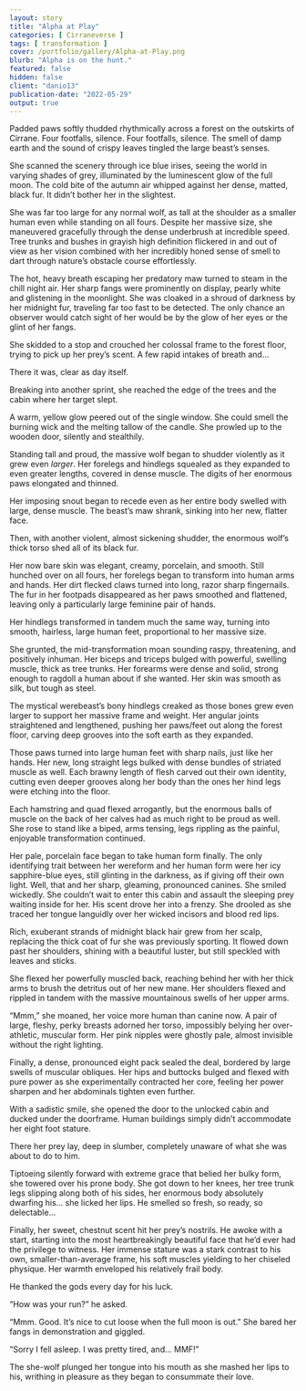 ```yaml
---
layout: story
title: "Alpha at Play"
categories: [ Cirraneverse ]
tags: [ transformation ]
cover: /portfolio/gallery/Alpha-at-Play.png
blurb: "Alpha is on the hunt."
featured: false
hidden: false
client: "danio13"
publication-date: "2022-05-29"
output: true
---
```


Padded paws softly thudded rhythmically across a forest on the outskirts of Cirrane. Four footfalls, silence. Four footfalls, silence. The smell of damp earth and the sound of crispy leaves tingled the large beast’s senses.

She scanned the scenery through ice blue irises, seeing the world in varying shades of grey, illuminated by the luminescent glow of the full moon. The cold bite of the autumn air whipped against her dense, matted, black fur. It didn’t bother her in the slightest.

She was far too large for any normal wolf, as tall at the shoulder as a smaller human even while standing on all fours. Despite her massive size, she  maneuvered gracefully through the dense underbrush at incredible speed. Tree trunks and bushes in grayish high definition flickered in and out of view as her vision combined with her incredibly honed sense of smell to dart through nature’s obstacle course effortlessly.

The hot, heavy breath escaping her predatory maw turned to steam in the chill night air. Her sharp fangs were prominently on display, pearly white and glistening in the moonlight. She was cloaked in a shroud of darkness by her midnight fur, traveling far too fast to be detected. The only chance an observer would catch sight of her would be by the glow of her eyes or the glint of her fangs.

She skidded to a stop and crouched her colossal frame to the forest floor, trying to pick up her prey’s scent. A few rapid intakes of breath and...

There it was, clear as day itself.

Breaking into another sprint, she reached the edge of the trees and the cabin where her target slept.

A warm, yellow glow peered out of the single window. She could smell the burning wick and the melting tallow of the candle. She prowled up to the wooden door, silently and stealthily.

Standing tall and proud, the massive wolf began to shudder violently as it grew even _larger_. Her forelegs and hindlegs squealed as they expanded to even greater lengths, covered in dense muscle. The digits of her enormous paws elongated and thinned.

Her imposing snout began to recede even as her entire body swelled with large, dense muscle. The beast’s maw shrank, sinking into her new, flatter face.

Then, with another violent, almost sickening shudder, the enormous wolf’s thick torso shed all of its black fur.

Her now bare skin was elegant, creamy, porcelain, and smooth. Still hunched over on all fours, her forelegs began to transform into human arms and hands. Her dirt flecked claws turned into long, razor sharp fingernails. The fur in her footpads disappeared as her paws smoothed and flattened, leaving only a particularly large feminine pair of hands.

Her hindlegs transformed in tandem much the same way, turning into smooth, hairless, large human feet, proportional to her massive size.

She grunted, the mid-transformation moan sounding raspy, threatening, and positively inhuman. Her biceps and triceps bulged with powerful, swelling muscle, thick as tree trunks. Her forearms were dense and solid, strong enough to ragdoll a human about if she wanted. Her skin was smooth as silk, but tough as steel.

The mystical werebeast’s bony hindlegs creaked as those bones grew even larger to support her massive frame and weight. Her angular joints straightened and lengthened, pushing her paws/feet out along the forest floor, carving deep grooves into the soft earth as they expanded.

Those paws turned into large human feet with sharp nails, just like her hands. Her new, long straight legs bulked with dense bundles of striated muscle as well. Each brawny length of flesh carved out their own identity, cutting even deeper grooves along her body than the ones her hind legs were etching into the floor.

Each hamstring and quad flexed arrogantly, but the enormous balls of muscle on the back of her calves had as much right to be proud as well. She rose to stand like a biped, arms tensing, legs rippling as the painful, enjoyable transformation continued.

Her pale, porcelain face began to take human form finally. The only identifying trait between her wereform and her human form were her icy sapphire-blue eyes, still glinting in the darkness, as if giving off their own light. Well, that and her sharp, gleaming, pronounced canines. She smiled wickedly. She couldn’t wait to enter this cabin and assault the sleeping prey waiting inside for her. His scent drove her into a frenzy. She drooled as she traced her tongue languidly over her wicked incisors and blood red lips.

Rich, exuberant strands of midnight black hair grew from her scalp, replacing the thick coat of fur she was previously sporting. It flowed down past her shoulders, shining with a beautiful luster, but still speckled with leaves and sticks.

She flexed her powerfully muscled back, reaching behind her with her thick arms to brush the detritus out of her new mane. Her shoulders flexed and rippled in tandem with the massive mountainous swells of her upper arms.

“Mmm,” she moaned, her voice more human than canine now. A pair of large, fleshy, perky breasts adorned her torso, impossibly belying her over-athletic, muscular form. Her pink nipples were ghostly pale, almost invisible without the right lighting.

Finally, a dense, pronounced eight pack sealed the deal, bordered by large swells of muscular obliques. Her hips and buttocks bulged and flexed with pure power as she experimentally contracted her core, feeling her power sharpen and her abdominals tighten even further.

With a sadistic smile, she opened the door to the unlocked cabin and ducked under the doorframe. Human buildings simply didn’t accommodate her eight foot stature.

There her prey lay, deep in slumber, completely unaware of what she was about to do to him.

Tiptoeing silently forward with extreme grace that belied her bulky form, she towered over his prone body. She got down to her knees, her tree trunk legs slipping along both of his sides, her enormous body absolutely dwarfing his… she licked her lips. He smelled so fresh, so ready, so delectable...

Finally, her sweet, chestnut scent hit her prey’s nostrils. He awoke with a start, starting into the most heartbreakingly beautiful face that he’d ever had the privilege to witness. Her immense stature was a stark contrast to his own, smaller-than-average frame, his soft muscles yielding to her chiseled physique. Her warmth enveloped his relatively frail body.

He thanked the gods every day for his luck.

“How was your run?” he asked.

“Mmm. Good. It’s nice to cut loose when the full moon is out.” She bared her fangs in demonstration and giggled.

“Sorry I fell asleep. I was pretty tired, and… MMF!”

The she-wolf plunged her tongue into his mouth as she mashed her lips to his, writhing in pleasure as they began to consummate their love.

